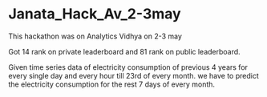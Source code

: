 # Janata_Hack_Av_2-3may

This hackathon was on Analytics Vidhya on 2-3 may

Got 14 rank on private leaderboard and
81 rank on public leaderboard.

Given time series data of electricity consumption of previous 4 years for every single day and every hour till 23rd of every month. we have to predict the electricity consumption for the rest 7 days of every month.
